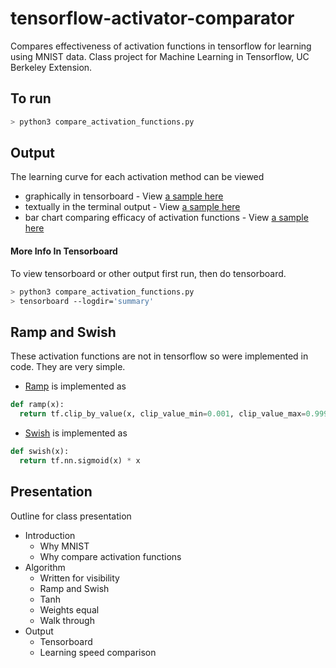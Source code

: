 # tensorflow-activator-comparator
Compares effectiveness of activation functions in tensorflow for learning using MNIST data.
Class project for Machine Learning in Tensorflow, UC Berkeley Extension.

## To run 
```bash
> python3 compare_activation_functions.py
```

## Output
The learning curve for each activation method can be viewed 
 - graphically in tensorboard - View [a sample here](./sample_tensorboard_learning_curve.png)
 - textually in the terminal output - View [a sample here](./sample_terminal_output.txt)
 - bar chart comparing efficacy of activation functions - View [a sample here](./comparison_bar_chart.png)


#### More Info In Tensorboard
To view tensorboard or other output first run, then do tensorboard.

```bash
> python3 compare_activation_functions.py
> tensorboard --logdir='summary'
```

## Ramp and Swish
These activation functions are not in tensorflow so were implemented in code.
They are very simple.
  - [Ramp](./ramp_activation_function.png) is implemented as
  ```python
  def ramp(x):
    return tf.clip_by_value(x, clip_value_min=0.001, clip_value_max=0.999)
  ```
  - [Swish](./swish_activation_function.png) is implemented as
  ```python
  def swish(x):
    return tf.nn.sigmoid(x) * x
  ```


## Presentation
Outline for class presentation
  - Introduction
    - Why MNIST
    - Why compare activation functions
  - Algorithm
    - Written for visibility
    - Ramp and Swish
    - Tanh
    - Weights equal
    - Walk through
  - Output
    - Tensorboard
    - Learning speed comparison

